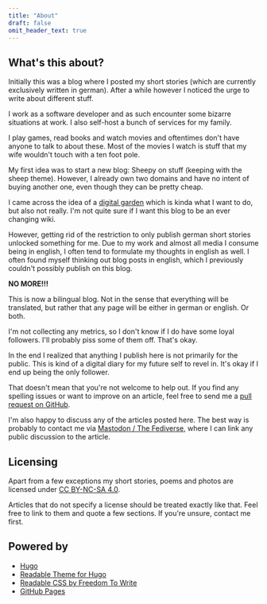 ```yaml
---
title: "About"
draft: false
omit_header_text: true
---
```


## What's this about?

Initially this was a blog where I posted my short stories (which are currently exclusively written in german). After a while however I noticed the urge to write about different stuff.

I work as a software developer and as such encounter some bizarre situations at work. I also self-host a bunch of services for my family.

I play games, read books and watch movies and oftentimes don't have anyone to talk to about these. Most of the movies I watch is stuff that my wife wouldn't touch with a ten foot pole.

My first idea was to start a new blog: Sheepy on stuff (keeping with the sheep theme). However, I already own two domains and have no intent of buying another one, even though they can be pretty cheap.

I came across the idea of a [digital garden](https://maggieappleton.com/garden-history) which is kinda what I want to do, but also not really. I'm not quite sure if I want this blog to be an ever changing wiki.

However, getting rid of the restriction to only publish german short stories unlocked something for me. Due to my work and almost all media I consume being in english, I often tend to formulate my thoughts in english as well. I often found myself thinking out blog posts in english, which I previously couldn't possibly publish on this blog.

**NO MORE!!!**

This is now a bilingual blog. Not in the sense that everything will be translated, but rather that any page will be either in german or english. Or both.

I'm not collecting any metrics, so I don't know if I do have some loyal followers. I'll probably piss some of them off. That's okay.

In the end I realized that anything I publish here is not primarily for the public. This is kind of a digital diary for my future self to revel in. It's okay if I end up being the only follower.

That doesn't mean that you're not welcome to help out. If you find any spelling issues or want to improve on an article, feel free to send me a [pull request on GitHub](https://github.com/rluetzner/schafe-sind-bessere-rasenmaeher).

I'm also happy to discuss any of the articles posted here. The best way is probably to contact me via [Mastodon / The Fediverse](https://rollenspiel.social/@mforester), where I can link any public discussion to the article.

## Licensing

Apart from a few exceptions my short stories, poems and photos are licensed under [CC BY-NC-SA 4.0](https://creativecommons.org/licenses/by-nc-sa/4.0/legalcode.de).

Articles that do not specify a license should be treated exactly like that. Feel free to link to them and quote a few sections. If you're unsure, contact me first.

## Powered by

- [Hugo](https://gohugo.io)
- [Readable Theme for Hugo](https://github.com/cjtheham/hugo-theme-readable)
- [Readable CSS by Freedom To Write](https://readable-css.freedomtowrite.org/)
- [GitHub Pages](https://github.com)
